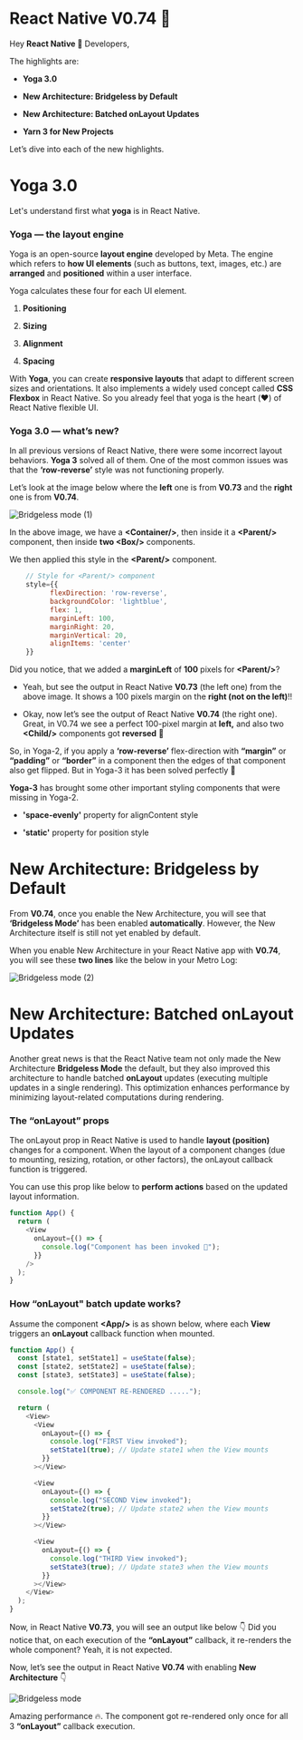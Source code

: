 # React Native V0.74 🚀



Hey **React Native 💙** Developers,

The highlights are:

- **Yoga 3.0**

- **New Architecture: Bridgeless by Default**

- **New Architecture: Batched onLayout Updates**

- **Yarn 3 for New Projects**

Let’s dive into each of the new highlights.

# Yoga 3.0

Let's understand first what **yoga** is in React Native.

### Yoga — the layout engine

Yoga is an open-source **layout engine** developed by Meta. The engine which refers to **how UI elements** (such as buttons, text, images, etc.) are **arranged** and **positioned** within a user interface.

Yoga calculates these four for each UI element.

1.  **Positioning**

2.  **Sizing**

3.  **Alignment**

4.  **Spacing**

With **Yoga**, you can create **responsive layouts** that adapt to different screen sizes and orientations. It also implements a widely used concept called **CSS Flexbox** in React Native. So you already feel that yoga is the heart (♥︎) of React Native flexible UI.

### Yoga 3.0 — what’s new?

In all previous versions of React Native, there were some incorrect layout behaviors. **Yoga 3** solved all of them. One of the most common issues was that the **‘row-reverse’** style was not functioning properly.

Let’s look at the image below where the **left** one is from **V0.73** and the **right** one is from **V0.74**.


![Bridgeless mode (1)](https://github.com/user-attachments/assets/00ce2106-083c-4515-880c-5fff7d9eedc2)

In the above image, we have a **\<Container/>**, then inside it a **\<Parent/>** component, then inside **two \<Box/>** components.

We then applied this style in the **\<Parent/>** component.

```javascript
    // Style for <Parent/> component
    style={{
          flexDirection: 'row-reverse',
          backgroundColor: 'lightblue',
          flex: 1,
          marginLeft: 100,
          marginRight: 20,
          marginVertical: 20,
          alignItems: 'center'
    }}
```

Did you notice, that we added a **marginLeft** of **100** pixels for **\<Parent/>**?

- Yeah, but see the output in React Native **V0.73** (the left one) from the above image. It shows a 100 pixels margin on the **right (not on the left)**!!

- Okay, now let’s see the output of React Native **V0.74** (the right one). Great, in V0.74 we see a perfect 100-pixel margin at **left,** and also two **\<Child/>** components got **reversed** 🚀

So, in Yoga-2, if you apply a **‘row-reverse’** flex-direction with **“margin”** or **“padding”** or **“border”** in a component then the edges of that component also get flipped. But in Yoga-3 it has been solved perfectly 💯

**Yoga-3** has brought some other important styling components that were missing in Yoga-2.

- **'space-evenly'** property for alignContent style

- **'static'** property for position style

# **New Architecture: Bridgeless by Default**
From **V0.74**, once you enable the New Architecture, you will see that **‘Bridgeless Mode’** has been enabled **automatically**. However, the New Architecture itself is still not yet enabled by default.

When you enable New Architecture in your React Native app with **V0.74**, you will see these **two lines** like the below in your Metro Log:

![Bridgeless mode (2)](https://github.com/user-attachments/assets/1842f93a-ec11-4949-861c-f60baa0643a7)

# **New Architecture: Batched onLayout Updates**

Another great news is that the React Native team not only made the New Architecture **Bridgeless Mode** the default, but they also improved this architecture to handle batched **onLayout** updates (executing multiple updates in a single rendering). This optimization enhances performance by minimizing layout-related computations during rendering.

### The “onLayout” props

The onLayout prop in React Native is used to handle **layout (position)** changes for a component. When the layout of a component changes (due to mounting, resizing, rotation, or other factors), the onLayout callback function is triggered.

You can use this prop like below to **perform actions** based on the updated layout information.

```javascript
function App() {
  return (
    <View
      onLayout={() => {
        console.log("Component has been invoked 🚀");
      }}
    />
  );
}
```

### How “onLayout" batch update works?

Assume the component **\<App/>** is as shown below, where each **View** triggers an **onLayout** callback function when mounted.

```javascript
function App() {
  const [state1, setState1] = useState(false);
  const [state2, setState2] = useState(false);
  const [state3, setState3] = useState(false);

  console.log("✅ COMPONENT RE-RENDERED .....");

  return (
    <View>
      <View
        onLayout={() => {
          console.log("FIRST View invoked");
          setState1(true); // Update state1 when the View mounts
        }}
      ></View>

      <View
        onLayout={() => {
          console.log("SECOND View invoked");
          setState2(true); // Update state2 when the View mounts
        }}
      ></View>

      <View
        onLayout={() => {
          console.log("THIRD View invoked");
          setState3(true); // Update state3 when the View mounts
        }}
      ></View>
    </View>
  );
}
```

Now, in React Native **V0.73**, you will see an output like below 👇
Did you notice that, on each execution of the **“onLayout”** callback, it re-renders the whole component? Yeah, it is not expected.

Now, let’s see the output in React Native **V0.74** with enabling **New Architecture** 👇


![Bridgeless mode](https://github.com/user-attachments/assets/f85f192c-5b51-410c-b40d-38d69abeb681)

Amazing performance 🔥. The component got re-rendered only once for all 3 **“onLayout”** callback execution.

